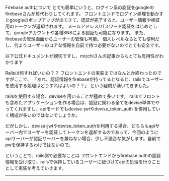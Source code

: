 
Firebase authについて
とても簡単にいうと、ログイン系の認証をgoogleのfirebaseさんが肩代わりしてくれます。
フロントエンドでログイン処理を動かすとgoogleのポップアップが出てきて、認証が完了すると、ユーザー情報や検証用のトークンが返却されます。
メールアドレス/パスワード認証をはじめとして、googleアカウントや各種SNSによる認証も可能になります。
また、firebaseの管理画面からユーザーの管理も可能。
個人レベルならとても便利だし、何よりユーザーのコアな情報を自前で持つ必要がないのでとても安全です。

以下公式ドキュメントが親切ですし、mizchiさんの記事からもとても有用性がわかります

Railsは何すればいいの？？
フロントエンドの実装まではなんとか終わったのですがここで、
「あれ、認証情報をfirebaseが持ってるとなると、railsでユーザーを使用する処理はどうすればよいの？？」
という疑問が湧いてきました。

railsを使用する場合、deviseを用いることが極めて多いです。
railsでフロントも含めたアプリケーションを作る場合は、認証に関わる全てをdevise単体でやってくれますし、apiモードでもdevise-jwtやdevise_token_auth を併用していく構成が多いのではないでしょうか。

だがしかし、devise-jwtやdevise_token_authを利用する場合、どちらもapiサーバー内でユーザーを認証してトークンを返却するのであって、今回のようにapiサーバーが認証サーバーを兼ねない場合、少し不適合な気がします。自前でpwを保持するわけではないので。

ということで、rails側で必要なことは
フロントエンドからfirebase authの認証情報を受け取り、railsで保持しているユーザーに紐づけてapiの処理を行うこと
として実装を考えていきます。



---

[Rails API×Firebase authの場合、Railsは何をすべきなのかを考えた【設計編】]: https://zenn.dev/awakei/articles/775c030922bf9c6ab56e

